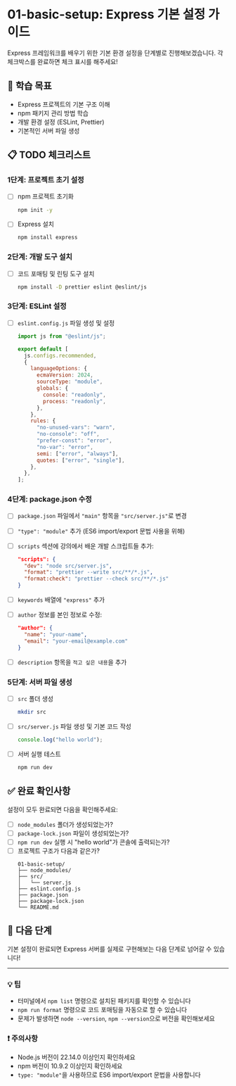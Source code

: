 # 01-basic-setup: Express 기본 설정 가이드

Express 프레임워크를 배우기 위한 기본 환경 설정을 단계별로 진행해보겠습니다. 각 체크박스를 완료하면 체크 표시를 해주세요!

## 🎯 학습 목표

- Express 프로젝트의 기본 구조 이해
- npm 패키지 관리 방법 학습
- 개발 환경 설정 (ESLint, Prettier)
- 기본적인 서버 파일 생성

## 📋 TODO 체크리스트

### 1단계: 프로젝트 초기 설정

- [ ] npm 프로젝트 초기화

  ```bash
  npm init -y
  ```

- [ ] Express 설치
  ```bash
  npm install express
  ```

### 2단계: 개발 도구 설치

- [ ] 코드 포매팅 및 린팅 도구 설치
  ```bash
  npm install -D prettier eslint @eslint/js
  ```

### 3단계: ESLint 설정

- [ ] `eslint.config.js` 파일 생성 및 설정

  ```javascript
  import js from "@eslint/js";

  export default [
    js.configs.recommended,
    {
      languageOptions: {
        ecmaVersion: 2024,
        sourceType: "module",
        globals: {
          console: "readonly",
          process: "readonly",
        },
      },
      rules: {
        "no-unused-vars": "warn",
        "no-console": "off",
        "prefer-const": "error",
        "no-var": "error",
        semi: ["error", "always"],
        quotes: ["error", "single"],
      },
    },
  ];
  ```

### 4단계: package.json 수정

- [ ] `package.json` 파일에서 `"main"` 항목을 `"src/server.js"`로 변경

- [ ] `"type": "module"` 추가 (ES6 import/export 문법 사용을 위해)

- [ ] `scripts` 섹션에 강의에서 배운 개발 스크립트들 추가:

  ```json
  "scripts": {
    "dev": "node src/server.js",
    "format": "prettier --write src/**/*.js",
    "format:check": "prettier --check src/**/*.js"
  }
  ```

- [ ] `keywords` 배열에 `"express"` 추가

- [ ] `author` 정보를 본인 정보로 수정:

  ```json
  "author": {
    "name": "your-name",
    "email": "your-email@example.com"
  }
  ```

- [ ] `description` 항목을 `적고 싶은 내용`을 추가

### 5단계: 서버 파일 생성

- [ ] `src` 폴더 생성

  ```bash
  mkdir src
  ```

- [ ] `src/server.js` 파일 생성 및 기본 코드 작성

  ```javascript
  console.log("hello world");
  ```

- [ ] 서버 실행 테스트
  ```bash
  npm run dev
  ```

## ✅ 완료 확인사항

설정이 모두 완료되면 다음을 확인해주세요:

- [ ] `node_modules` 폴더가 생성되었는가?
- [ ] `package-lock.json` 파일이 생성되었는가?
- [ ] `npm run dev` 실행 시 "hello world"가 콘솔에 출력되는가?
- [ ] 프로젝트 구조가 다음과 같은가?
  ```
  01-basic-setup/
  ├── node_modules/
  ├── src/
  │   └── server.js
  ├── eslint.config.js
  ├── package.json
  ├── package-lock.json
  └── README.md
  ```

## 🚀 다음 단계

기본 설정이 완료되면 Express 서버를 실제로 구현해보는 다음 단계로 넘어갈 수 있습니다!

---

### 💡 팁

- 터미널에서 `npm list` 명령으로 설치된 패키지를 확인할 수 있습니다
- `npm run format` 명령으로 코드 포매팅을 자동으로 할 수 있습니다
- 문제가 발생하면 `node --version`, `npm --version`으로 버전을 확인해보세요

### ❗ 주의사항

- Node.js 버전이 22.14.0 이상인지 확인하세요
- npm 버전이 10.9.2 이상인지 확인하세요
- `type: "module"`을 사용하므로 ES6 import/export 문법을 사용합니다
